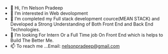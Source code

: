 - 👋 Hi, I’m Nelson Pradeep
- 👀 I’m interested in Web devolopment
- 🌱 I’m completed my Full stack development cource(MEAN STACK) and Developed a Strong Understanding of Both Front End and Back End Technologies.
- 💞️ I’m looking For Intern Or a Full Time job On Front End which is helps to Build The Better Me. 
- 📫 To reach me ...Email: nelsonpradeep@gmail.com
